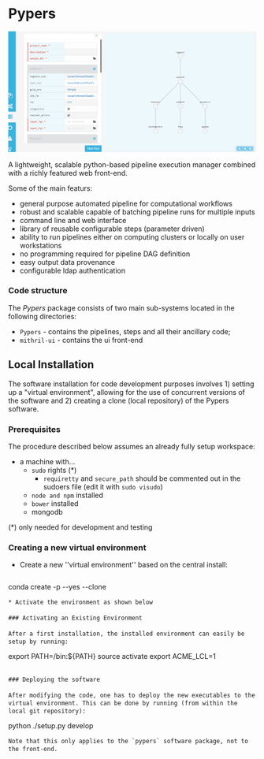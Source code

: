 Pypers
======

![submission page](/images/pypers_submission.png)

A lightweight, scalable python-based pipeline execution manager combined with a richly featured web front-end.

Some of the main featurs:

* general purpose automated pipeline for computational workflows
* robust and scalable capable of batching pipeline runs for multiple inputs 
* command line and web interface  
* library of reusable configurable steps (parameter driven)
* ability to run pipelines either on computing clusters or locally on user workstations
* no programming required for pipeline DAG definition
* easy output data provenance
* configurable ldap authentication




### Code structure

The *Pypers* package consists of two main sub-systems located in the following directories:
* `Pypers` - contains the pipelines, steps and all their ancillary code;
* `mithril-ui` - contains the ui front-end 


## Local Installation

The software installation for code development purposes involves 1) setting up a "virtual environment", allowing for the use of concurrent versions of the software and 2) creating a clone (local repository) of the Pypers software.

### Prerequisites

The procedure described below assumes an already fully setup workspace:
* a machine with...
   * `sudo` rights (*)
      *  `requiretty` and `secure_path` should be commented out in the sudoers file (edit it with `sudo visudo`)
   * `node and npm` installed
   * `bower` installed
   * mongodb 
   
(*) only needed for development and testing

### Creating a new virtual environment

* Create a new ''virtual environment'' based on the central install:
  ```
conda create -p <path to environment> --yes --clone <path to anaconda>
  ```
* Activate the environment as shown below

### Activating an Existing Environment

After a first installation, the installed environment can easily be setup by running: 
```
export PATH=<path to anaconda>/bin:${PATH}
source activate <path to environment>
export ACME_LCL=1
```

### Deploying the software

After modifying the code, one has to deploy the new executables to the virtual environment. This can be done by running (from within the local git repository):
```
python ./setup.py develop
```
Note that this only applies to the `pypers` software package, not to the front-end.
